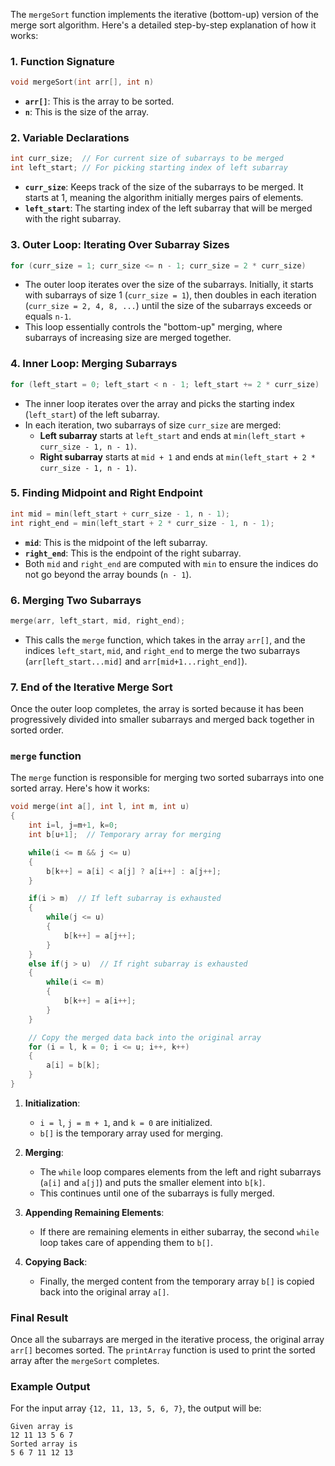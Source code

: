 The `mergeSort` function implements the iterative (bottom-up) version of the merge sort algorithm. Here's a detailed step-by-step explanation of how it works:

### 1. **Function Signature**
```c
void mergeSort(int arr[], int n)
```
- **`arr[]`**: This is the array to be sorted.
- **`n`**: This is the size of the array.

### 2. **Variable Declarations**
```c
int curr_size;  // For current size of subarrays to be merged
int left_start; // For picking starting index of left subarray
```
- **`curr_size`**: Keeps track of the size of the subarrays to be merged. It starts at 1, meaning the algorithm initially merges pairs of elements.
- **`left_start`**: The starting index of the left subarray that will be merged with the right subarray.

### 3. **Outer Loop: Iterating Over Subarray Sizes**
```c
for (curr_size = 1; curr_size <= n - 1; curr_size = 2 * curr_size)
```
- The outer loop iterates over the size of the subarrays. Initially, it starts with subarrays of size 1 (`curr_size = 1`), then doubles in each iteration (`curr_size = 2, 4, 8, ...`) until the size of the subarrays exceeds or equals `n-1`.
- This loop essentially controls the "bottom-up" merging, where subarrays of increasing size are merged together.

### 4. **Inner Loop: Merging Subarrays**
```c
for (left_start = 0; left_start < n - 1; left_start += 2 * curr_size)
```
- The inner loop iterates over the array and picks the starting index (`left_start`) of the left subarray.
- In each iteration, two subarrays of size `curr_size` are merged:
  - **Left subarray** starts at `left_start` and ends at `min(left_start + curr_size - 1, n - 1)`.
  - **Right subarray** starts at `mid + 1` and ends at `min(left_start + 2 * curr_size - 1, n - 1)`.

### 5. **Finding Midpoint and Right Endpoint**
```c
int mid = min(left_start + curr_size - 1, n - 1);
int right_end = min(left_start + 2 * curr_size - 1, n - 1);
```
- **`mid`**: This is the midpoint of the left subarray.
- **`right_end`**: This is the endpoint of the right subarray.
- Both `mid` and `right_end` are computed with `min` to ensure the indices do not go beyond the array bounds (`n - 1`).

### 6. **Merging Two Subarrays**
```c
merge(arr, left_start, mid, right_end);
```
- This calls the `merge` function, which takes in the array `arr[]`, and the indices `left_start`, `mid`, and `right_end` to merge the two subarrays (`arr[left_start...mid]` and `arr[mid+1...right_end]`).

### 7. **End of the Iterative Merge Sort**
Once the outer loop completes, the array is sorted because it has been progressively divided into smaller subarrays and merged back together in sorted order.

### `merge` function

The `merge` function is responsible for merging two sorted subarrays into one sorted array. Here's how it works:

```c
void merge(int a[], int l, int m, int u)
{
    int i=l, j=m+1, k=0;
    int b[u+1];  // Temporary array for merging

    while(i <= m && j <= u)
    {
        b[k++] = a[i] < a[j] ? a[i++] : a[j++];
    }

    if(i > m)  // If left subarray is exhausted
    {
        while(j <= u)
        {
            b[k++] = a[j++];
        }
    }
    else if(j > u)  // If right subarray is exhausted
    {
        while(i <= m)
        {
            b[k++] = a[i++];
        }
    }

    // Copy the merged data back into the original array
    for (i = l, k = 0; i <= u; i++, k++)
    {
        a[i] = b[k];
    }
}
```

1. **Initialization**: 
   - `i = l`, `j = m + 1`, and `k = 0` are initialized.
   - `b[]` is the temporary array used for merging.

2. **Merging**:
   - The `while` loop compares elements from the left and right subarrays (`a[i]` and `a[j]`) and puts the smaller element into `b[k]`.
   - This continues until one of the subarrays is fully merged.

3. **Appending Remaining Elements**:
   - If there are remaining elements in either subarray, the second `while` loop takes care of appending them to `b[]`.

4. **Copying Back**:
   - Finally, the merged content from the temporary array `b[]` is copied back into the original array `a[]`.

### Final Result

Once all the subarrays are merged in the iterative process, the original array `arr[]` becomes sorted. The `printArray` function is used to print the sorted array after the `mergeSort` completes.

### Example Output

For the input array `{12, 11, 13, 5, 6, 7}`, the output will be:

```
Given array is 
12 11 13 5 6 7 
Sorted array is 
5 6 7 11 12 13
```